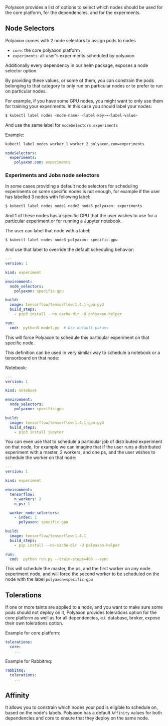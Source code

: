 Polyaxon provides a list of options to select which nodes
should be used for the core platform, for the dependencies, and for the experiments.


## Node Selectors

Polyaxon comes with 2 node selectors to assign pods to nodes

  * `core`: the core polyaxon platform
  * `experiments`: all user's experiments scheduled by polyaxon

Additionally every dependency in our helm package, exposes a node selector option.

By providing these values, or some of them,
you can constrain the pods belonging to that category to only run on
particular nodes or to prefer to run on particular nodes.

For example, if you have some GPU nodes, you might want to only use them for training your experiments.
In this case you should label your nodes:

```bash
$ kubectl label nodes <node-name> <label-key>=<label-value>
```

And use the same label for `nodeSelectors.experiments`

Example:

```bash
kubectl label nodes worker_1 worker_2 polyaxon.com=experiments
```

```yaml
nodeSelectors:
  experiments:
    polyaxon.com: experiments
```

### Experiments and Jobs node selectors

In some cases providing a default node selectors for scheduling experiments on some specific nodes is not enough,
for example if the user has labelled 3 nodes with following label:

```bash
$ kubectl label nodes node1 node2 node3 polyaxon: experiments
```

And 1 of these nodes has a specific GPU that the user wishes to use for a particular experiment or for running a Jupyter notebook.

The user can label that node with a label:

```bash
$ kubectl label nodes node3 polyaxon: specific-gpu
```

And use that label to override the default scheduling behavior:

```yaml
---
version: 1

kind: experiment

environment:
  node_selectors:
    polyaxon: specific-gpu

build:
  image: tensorflow/tensorflow:1.4.1-gpu-py3
  build_steps:
    - pip3 install --no-cache-dir -U polyaxon-helper

run:
  cmd:  python3 model.py  # Use default params
```

This will force Polyaxon to schedule this particular experiment on that specific node.

This definition can be used in very similar way to schedule a notebook or a tensorboard on that node:

Notebook:

```yaml
---
version: 1

kind: notebook

environment:
  node_selectors:
    polyaxon: specific-gpu

build:
  image: tensorflow/tensorflow:1.4.1-gpu-py3
  build_steps:
    - pip3 install jupyter
```

You can even use that to schedule a particular job of distributed experiment on that node,
for example we can imagine that if the user runs a distributed experiment with a master, 2 workers, and one ps,
and the user wishes to schedule the worker on that node:

```yaml
---
version: 1

kind: experiment

environment:
  tensorflow:
    n_workers: 2
    n_ps: 1

  worker_node_selectors:
    - index: 1
      polyaxon: specific-gpu

build:
  image: tensorflow/tensorflow:1.4.1
  build_steps:
    - pip install --no-cache-dir -U polyaxon-helper

run:
  cmd:  python run.py --train-steps=400 --sync

```

This will schedule the master, the ps, and the first worker on any node experiment node,
and will force the second worker to be scheduled on the node with the label `polyaxon=specific-gpu`

## Tolerations

If one or more taints are applied to a node,
and you want to make sure some pods should not deploy on it,
Polyaxon provides tolerations option for the core platform as well as for all dependencies,
e.i. database, broker, expose their own tolerations option.

Example for core platform:

```yaml
tolerations:
  core:
    ...
```

Example for Rabbitmq:

```yaml
rabbitmq:
  tolerations:
    ...
```

## Affinity

It allows you to constrain which nodes your pod is eligible to schedule on, based on the node's labels.
Polyaxon has a default `Affinity` values for both dependencies and core to ensure that they deploy on the same node.
